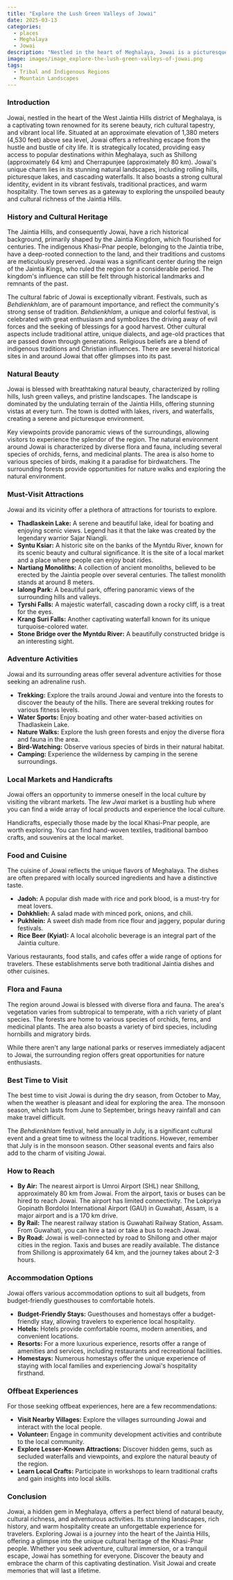 ```yaml
---
title: "Explore the Lush Green Valleys of Jowai"
date: 2025-03-13
categories:
  - places
  - Meghalaya
  - Jowai
description: "Nestled in the heart of Meghalaya, Jowai is a picturesque town surrounded by lush green valleys and vibrant culture. Known as the 'Scotland of the East,' it offers breathtaking views of tea plantations, rolling hills, and cascading waterfalls. The Kudzu Valley near Jowai is a must-visit for nature lovers, offering stunning landscapes and opportunities for adventure activities like trekking."
image: images/image_explore-the-lush-green-valleys-of-jowai.png
tags: 
  - Tribal and Indigenous Regions
  - Mountain Landscapes
---
```



### **Introduction**

Jowai, nestled in the heart of the West Jaintia Hills district of Meghalaya, is a captivating town renowned for its serene beauty, rich cultural tapestry, and vibrant local life. Situated at an approximate elevation of 1,380 meters (4,530 feet) above sea level, Jowai offers a refreshing escape from the hustle and bustle of city life. It is strategically located, providing easy access to popular destinations within Meghalaya, such as Shillong (approximately 64 km) and Cherrapunjee (approximately 80 km). Jowai's unique charm lies in its stunning natural landscapes, including rolling hills, picturesque lakes, and cascading waterfalls. It also boasts a strong cultural identity, evident in its vibrant festivals, traditional practices, and warm hospitality. The town serves as a gateway to exploring the unspoiled beauty and cultural richness of the Jaintia Hills.

### **History and Cultural Heritage**

The Jaintia Hills, and consequently Jowai, have a rich historical background, primarily shaped by the Jaintia Kingdom, which flourished for centuries. The indigenous Khasi-Pnar people, belonging to the Jaintia tribe, have a deep-rooted connection to the land, and their traditions and customs are meticulously preserved. Jowai was a significant center during the reign of the Jaintia Kings, who ruled the region for a considerable period. The kingdom's influence can still be felt through historical landmarks and remnants of the past.

The cultural fabric of Jowai is exceptionally vibrant. Festivals, such as *Behdienkhlam*, are of paramount importance, and reflect the community's strong sense of tradition. <placeholder image tag> *Behdienkhlam*, a unique and colorful festival, is celebrated with great enthusiasm and symbolizes the driving away of evil forces and the seeking of blessings for a good harvest. Other cultural aspects include traditional attire, unique dialects, and age-old practices that are passed down through generations. Religious beliefs are a blend of indigenous traditions and Christian influences. There are several historical sites in and around Jowai that offer glimpses into its past.

### **Natural Beauty**

Jowai is blessed with breathtaking natural beauty, characterized by rolling hills, lush green valleys, and pristine landscapes. The landscape is dominated by the undulating terrain of the Jaintia Hills, offering stunning vistas at every turn. <placeholder image tag> The town is dotted with lakes, rivers, and waterfalls, creating a serene and picturesque environment.

Key viewpoints provide panoramic views of the surroundings, allowing visitors to experience the splendor of the region. The natural environment around Jowai is characterized by diverse flora and fauna, including several species of orchids, ferns, and medicinal plants. The area is also home to various species of birds, making it a paradise for birdwatchers. The surrounding forests provide opportunities for nature walks and exploring the natural environment.

### **Must-Visit Attractions**

Jowai and its vicinity offer a plethora of attractions for tourists to explore.

*   **Thadlaskein Lake:** A serene and beautiful lake, ideal for boating and enjoying scenic views. <placeholder image tag> Legend has it that the lake was created by the legendary warrior Sajar Niangli.
*   **Syntu Ksiar:** A historic site on the banks of the Myntdu River, known for its scenic beauty and cultural significance. It is the site of a local market and a place where people can enjoy boat rides.
*   **Nartiang Monoliths:** A collection of ancient monoliths, believed to be erected by the Jaintia people over several centuries. <placeholder image tag> The tallest monolith stands at around 8 meters.
*   **Ialong Park:** A beautiful park, offering panoramic views of the surrounding hills and valleys.
*   **Tyrshi Falls:** A majestic waterfall, cascading down a rocky cliff, is a treat for the eyes.
*   **Krang Suri Falls:** Another captivating waterfall known for its unique turquoise-colored water.
*   **Stone Bridge over the Myntdu River:** A beautifully constructed bridge is an interesting sight.

### **Adventure Activities**

Jowai and its surrounding areas offer several adventure activities for those seeking an adrenaline rush.

*   **Trekking:** Explore the trails around Jowai and venture into the forests to discover the beauty of the hills. There are several trekking routes for various fitness levels.
*   **Water Sports:** Enjoy boating and other water-based activities on Thadlaskein Lake.
*   **Nature Walks:** Explore the lush green forests and enjoy the diverse flora and fauna in the area.
*   **Bird-Watching:** Observe various species of birds in their natural habitat.
*   **Camping:** Experience the wilderness by camping in the serene surroundings.

### **Local Markets and Handicrafts**

Jowai offers an opportunity to immerse oneself in the local culture by visiting the vibrant markets. The *Iew Jwai* market is a bustling hub where you can find a wide array of local products and experience the local culture.

Handicrafts, especially those made by the local Khasi-Pnar people, are worth exploring. <placeholder image tag> You can find hand-woven textiles, traditional bamboo crafts, and souvenirs at the local market.

### **Food and Cuisine**

The cuisine of Jowai reflects the unique flavors of Meghalaya. The dishes are often prepared with locally sourced ingredients and have a distinctive taste.

*   **Jadoh:** A popular dish made with rice and pork blood, is a must-try for meat lovers.
*   **Dohkhlieh:** A salad made with minced pork, onions, and chili.
*   **Pukhlein:** A sweet dish made from rice flour and jaggery, popular during festivals.
*   **Rice Beer (Kyiat):** A local alcoholic beverage is an integral part of the Jaintia culture.

Various restaurants, food stalls, and cafes offer a wide range of options for travelers. These establishments serve both traditional Jaintia dishes and other cuisines.

### **Flora and Fauna**

The region around Jowai is blessed with diverse flora and fauna. The area's vegetation varies from subtropical to temperate, with a rich variety of plant species. The forests are home to various species of orchids, ferns, and medicinal plants. The area also boasts a variety of bird species, including hornbills and migratory birds.

While there aren't any large national parks or reserves immediately adjacent to Jowai, the surrounding region offers great opportunities for nature enthusiasts.

### **Best Time to Visit**

The best time to visit Jowai is during the dry season, from October to May, when the weather is pleasant and ideal for exploring the area. The monsoon season, which lasts from June to September, brings heavy rainfall and can make travel difficult.

The *Behdienkhlam* festival, held annually in July, is a significant cultural event and a great time to witness the local traditions. However, remember that July is in the monsoon season. Other seasonal events and fairs also add to the charm of visiting Jowai.

### **How to Reach**

*   **By Air:** The nearest airport is Umroi Airport (SHL) near Shillong, approximately 80 km from Jowai. From the airport, taxis or buses can be hired to reach Jowai. The airport has limited connectivity. The Lokpriya Gopinath Bordoloi International Airport (GAU) in Guwahati, Assam, is a major airport and is a 170 km drive.
*   **By Rail:** The nearest railway station is Guwahati Railway Station, Assam. From Guwahati, you can hire a taxi or take a bus to reach Jowai.
*   **By Road:** Jowai is well-connected by road to Shillong and other major cities in the region. Taxis and buses are readily available. The distance from Shillong is approximately 64 km, and the journey takes about 2-3 hours.

### **Accommodation Options**

Jowai offers various accommodation options to suit all budgets, from budget-friendly guesthouses to comfortable hotels.

*   **Budget-Friendly Stays:** Guesthouses and homestays offer a budget-friendly stay, allowing travelers to experience local hospitality.
*   **Hotels:** Hotels provide comfortable rooms, modern amenities, and convenient locations.
*   **Resorts:** For a more luxurious experience, resorts offer a range of amenities and services, including restaurants and recreational facilities.
*   **Homestays:** Numerous homestays offer the unique experience of staying with local families and experiencing Jowai's hospitality firsthand.

### **Offbeat Experiences**

For those seeking offbeat experiences, here are a few recommendations:

*   **Visit Nearby Villages:** Explore the villages surrounding Jowai and interact with the local people.
*   **Volunteer:** Engage in community development activities and contribute to the local community.
*   **Explore Lesser-Known Attractions:** Discover hidden gems, such as secluded waterfalls and viewpoints, and explore the natural beauty of the region.
*   **Learn Local Crafts:** Participate in workshops to learn traditional crafts and gain insights into local skills.

### **Conclusion**

Jowai, a hidden gem in Meghalaya, offers a perfect blend of natural beauty, cultural richness, and adventurous activities. Its stunning landscapes, rich history, and warm hospitality create an unforgettable experience for travelers. Exploring Jowai is a journey into the heart of the Jaintia Hills, offering a glimpse into the unique cultural heritage of the Khasi-Pnar people. Whether you seek adventure, cultural immersion, or a tranquil escape, Jowai has something for everyone. Discover the beauty and embrace the charm of this captivating destination. Visit Jowai and create memories that will last a lifetime.


